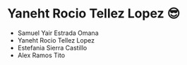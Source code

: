 # Yaneht Rocio Tellez Lopez :sunglasses:

- Samuel Yair Estrada Omana
- Yaneht Rocio Tellez Lopez
- Estefania Sierra Castillo
- Alex Ramos Tito

